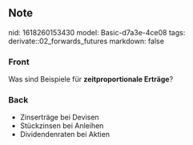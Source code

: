 ## Note
nid: 1618260153430
model: Basic-d7a3e-4ce08
tags: derivate::02_forwards_futures
markdown: false

### Front
Was sind Beispiele für <b>zeitproportionale Erträge</b>?

### Back
<div>
  <div>
    <ul>
      <li>Zinserträge bei Devisen
      <li>Stückzinsen bei Anleihen
      <li>Dividendenraten bei Aktien
    </ul>
  </div>
</div>
